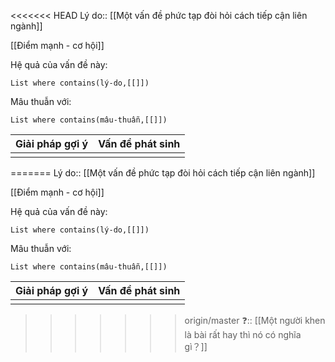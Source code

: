 <<<<<<< HEAD
Lý do:: [[Một vấn đề phức tạp đòi hỏi cách tiếp cận liên ngành]]

[[Điểm mạnh - cơ hội]]

Hệ quả của vấn đề này:
```dataview
List where contains(lý-do,[[]])
```

Mâu thuẫn với:
```dataview
List where contains(mâu-thuẫn,[[]])
```

| Giải pháp gợi ý | Vấn đề phát sinh |
| --------------- | ---------------- |
|                |                  |

=======
Lý do:: [[Một vấn đề phức tạp đòi hỏi cách tiếp cận liên ngành]]

[[Điểm mạnh - cơ hội]]

Hệ quả của vấn đề này:
```dataview
List where contains(lý-do,[[]])
```

Mâu thuẫn với:
```dataview
List where contains(mâu-thuẫn,[[]])
```

| Giải pháp gợi ý | Vấn đề phát sinh |
| --------------- | ---------------- |
|                |                  |

>>>>>>> origin/master
❓:: [[Một người khen là bài rất hay thì nó có nghĩa gì？]]